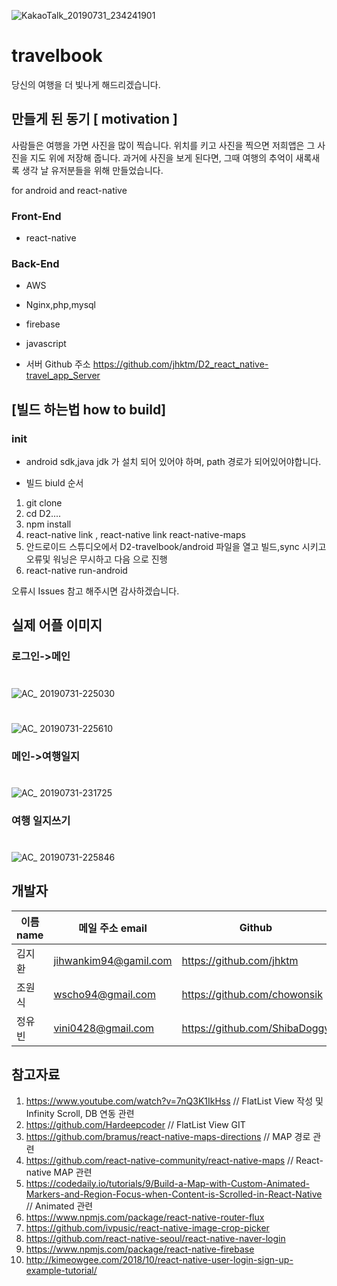![KakaoTalk_20190731_234241901](https://user-images.githubusercontent.com/38296895/62221679-01c7c080-b3ed-11e9-9cc6-8d9dbf64050c.png)
#
#
# travelbook
당신의 여행을 더 빛나게 해드리겠습니다.



## 만들게 된 동기 [ motivation ]

사람들은 여행을 가면 사진을 많이 찍습니다.
위치를 키고 사진을 찍으면 저희앱은 그 사진을 지도 위에 저장해 줍니다.
과거에 사진을 보게 된다면, 그때 여행의 추억이 새록새록 생각 날 유저분들을 위해 만들었습니다.

for android and react-native

### Front-End
* react-native

### Back-End
* AWS
* Nginx,php,mysql
* firebase
* javascript

* 서버 Github 주소
https://github.com/jhktm/D2_react_native-travel_app_Server


## [빌드 하는법 how to build] 


### init 
* android sdk,java jdk 가 설치 되어 있어야 하며, path 경로가 되어있어야합니다.

* 빌드 biuld 순서 
1. git clone 
2. cd D2....
3. npm install 
4. react-native link , react-native link react-native-maps
5. 안드로이드 스튜디오에서 D2-travelbook/android 파일을 열고 빌드,sync 시키고 오류및 워닝은 무시하고 다음 으로 진행
6. react-native run-android

오류시 Issues 참고 해주시면 감사하겠습니다.

## 실제 어플 이미지


### 로그인->메인
# 


![AC_ 20190731-225030](https://user-images.githubusercontent.com/38296895/62219364-26219e00-b3e9-11e9-8d80-baefd2709688.gif)


# 



![AC_ 20190731-225610](https://user-images.githubusercontent.com/38296895/62219371-29b52500-b3e9-11e9-8361-28dc9e2af881.gif)





### 메인->여행일지
# 


![AC_ 20190731-231725](https://user-images.githubusercontent.com/38296895/62219527-7c8edc80-b3e9-11e9-9ab4-2c92d893f4df.gif)
 



### 여행 일지쓰기
#

![AC_ 20190731-225846](https://user-images.githubusercontent.com/38296895/62219538-80226380-b3e9-11e9-9fe8-4245f191f80c.gif)


## 개발자

| 이름 name  | 메일 주소 email |Github |
| ------------- | ------------- | ------------- |
| 김지환  | jihwankim94@gamil.com  |https://github.com/jhktm  |
| 조원식  | wscho94@gmail.com  |https://github.com/chowonsik  |
| 정유빈  | vini0428@gmail.com  |https://github.com/ShibaDoggy  |


## 참고자료
1. https://www.youtube.com/watch?v=7nQ3K1IkHss  // FlatList View 작성 및 Infinity Scroll, DB 연동 관련
2. https://github.com/Hardeepcoder // FlatList View GIT         
3. https://github.com/bramus/react-native-maps-directions  // MAP 경로 관련
4. https://github.com/react-native-community/react-native-maps  // React-native MAP 관련
5. https://codedaily.io/tutorials/9/Build-a-Map-with-Custom-Animated-Markers-and-Region-Focus-when-Content-is-Scrolled-in-React-Native // Animated 관련
6. https://www.npmjs.com/package/react-native-router-flux
7. https://github.com/ivpusic/react-native-image-crop-picker
8. https://github.com/react-native-seoul/react-native-naver-login
9. https://www.npmjs.com/package/react-native-firebase
10. http://kimeowgee.com/2018/10/react-native-user-login-sign-up-example-tutorial/
